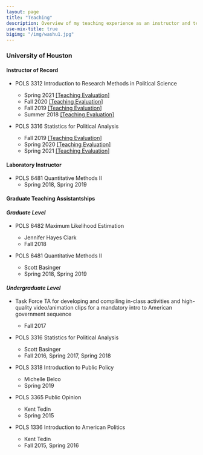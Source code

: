 ```yaml
---
layout: page
title: "Teaching"
description: Overview of my teaching experience as an instructor and teaching assistant.
use-mix-title: true
bigimg: "/img/washu1.jpg"
---
```


### University of Houston
#### Instructor of Record   
* POLS 3312 Introduction to Research Methods in Political Science
  * Spring 2021 <a href="https://yongkwangk.github.io/files/3312 spring 2021.pdf" target="_blank">[Teaching Evaluation]</a>
  * Fall 2020 <a href="https://yongkwangk.github.io/files/3312 fall 2020 1.pdf" target="_blank">[Teaching Evaluation]</a>
  * Fall 2019 <a href="https://yongkwangk.github.io/files/3312 fall 2019.pdf" target="_blank">[Teaching Evaluation]</a>
  * Summer 2018 <a href="https://yongkwangk.github.io/files/3312 summer 2018.pdf" target="_blank">[Teaching Evaluation]</a>
   
* POLS 3316 Statistics for Political Analysis
  * Fall 2019 <a href="https://yongkwangk.github.io/files/3316 fall 2019.pdf" target="_blank">[Teaching Evaluation]</a>
  * Spring 2020 <a href="https://yongkwangk.github.io/files/3316 spring 2020.pdf" target="_blank">[Teaching Evaluation]</a>
  * Spring 2021 <a href="https://yongkwangk.github.io/files/3316 spring 2021.pdf" target="_blank">[Teaching Evaluation]</a>
  
#### Laboratory Instructor
* POLS 6481 Quantitative Methods II 
  * Spring 2018, Spring 2019
  
#### Graduate Teaching Assistantships 
#### *Graduate Level*
* POLS 6482 Maximum Likelihood Estimation 
  * Jennifer Hayes Clark
  * Fall 2018
  
* POLS 6481 Quantitative Methods II 
  * Scott Basinger
  * Spring 2018, Spring 2019

#### *Undergraduate Level*
* Task Force TA for developing and compiling in-class activities and high-quality video/animation clips for a mandatory intro to American government sequence
  * Fall 2017
* POLS 3316 Statistics for Political Analysis 
  * Scott Basinger
  * Fall 2016, Spring 2017, Spring 2018
  
* POLS 3318 Introduction to Public Policy 
  * Michelle Belco
  * Spring 2019
  
* POLS 3365 Public Opinion 
  * Kent Tedin
  * Spring 2015
  
* POLS 1336 Introduction to American Politics 
  * Kent Tedin
  * Fall 2015, Spring 2016

